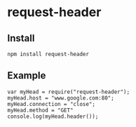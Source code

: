 # request-header

## Install ##

````
npm install request-header
````

## Example ##

````
var myHead = require("request-header");
myHead.host = "www.google.com:80";
myHead.connection = "close";
myHead.method = "GET"
console.log(myHead.header());

````
